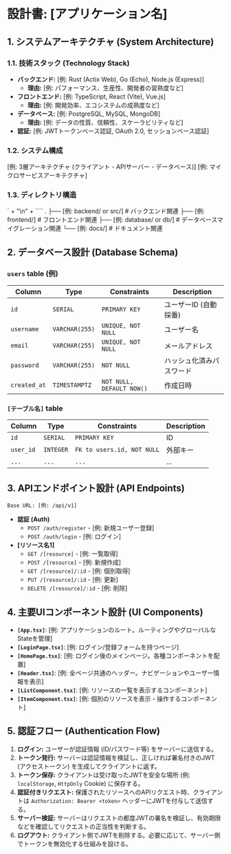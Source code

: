 # 設計書: [アプリケーション名]

<!--
このドキュメントは、`requirements.md` に基づき、アプリケーションの技術的な設計を定義します。
[ ] 内のプレースホルダーを具体的な内容に置き換え、各項目を記述してください。
-->

## 1. システムアーキテクチャ (System Architecture)

### 1.1. 技術スタック (Technology Stack)
<!-- 要件に基づき、各レイヤーで使用する技術とその選定理由を記述します。 -->
*   **バックエンド:** [例: Rust (Actix Web), Go (Echo), Node.js (Express)]
    *   **理由:** [例: パフォーマンス、生産性、開発者の習熟度など]
*   **フロントエンド:** [例: TypeScript, React (Vite), Vue.js]
    *   **理由:** [例: 開発効率、エコシステムの成熟度など]
*   **データベース:** [例: PostgreSQL, MySQL, MongoDB]
    *   **理由:** [例: データの性質、信頼性、スケーラビリティなど]
*   **認証:** [例: JWTトークンベース認証, OAuth 2.0, セッションベース認証]

### 1.2. システム構成
<!-- システム全体の高レベルな構成図やアーキテクチャパターンを記述します。 -->
[例: 3層アーキテクチャ (クライアント - APIサーバー - データベース)]
[例: マイクロサービスアーキテクチャ]

### 1.3. ディレクトリ構造
<!-- プロジェクトの主要なディレクトリ構成案を記述します。 -->
` + \"\n\" + ````
.
├── [例: backend/ or src/]   # バックエンド関連
├── [例: frontend/]          # フロントエンド関連
├── [例: database/ or db/]   # データベースマイグレーション関連
└── [例: docs/]              # ドキュメント関連

 ## 2. データベース設計 (Database Schema)

 <!--
 アプリケーションで必要となるテーブルのスキーマを定義します。
 以下は一般的な `users` テーブルの例です。これを参考に、必要なテーブルを追加・変更してください。
 -->

 ### `users` table (例)
| Column      | Type          | Constraints                | Description      |
|-------------|---------------|----------------------------|------------------|
| `id`        | `SERIAL`      | `PRIMARY KEY`              | ユーザーID (自動採番) |
| `username`  | `VARCHAR(255)`| `UNIQUE, NOT NULL`         | ユーザー名       |
| `email`     | `VARCHAR(255)`| `UNIQUE, NOT NULL`         | メールアドレス   |
| `password`  | `VARCHAR(255)`| `NOT NULL`                 | ハッシュ化済みパスワード |
| `created_at`| `TIMESTAMPTZ` | `NOT NULL, DEFAULT NOW()`  | 作成日時         |

### `[テーブル名]` table
| Column      | Type          | Constraints                | Description      |
|-------------|---------------|----------------------------|------------------|
| `id`        | `SERIAL`      | `PRIMARY KEY`              | ID               |
| `user_id`   | `INTEGER`     | `FK to users.id, NOT NULL` | 外部キー         |
| `...`       | `...`         | `...`                      | ...              |

 ## 3. APIエンドポイント設計 (API Endpoints)

 `Base URL: [例: /api/v1]`

 <!--
 RESTfulな設計を基本とし、リソースごとにエンドポイントをグループ化して記述します。
 -->

*   **認証 (Auth)**
    *   `POST /auth/register` - [例: 新規ユーザー登録]
    *   `POST /auth/login` - [例: ログイン]
*   **[リソース名1]**
    *   `GET /[resource]` - [例: 一覧取得]
    *   `POST /[resource]` - [例: 新規作成]
    *   `GET /[resource]/:id` - [例: 個別取得]
    *   `PUT /[resource]/:id` - [例: 更新]
    *   `DELETE /[resource]/:id` - [例: 削除]

## 4. 主要UIコンポーネント設計 (UI Components)

<!--
画面を構成する主要なコンポーネントを洗い出し、それぞれの責務を簡潔に記述します。
これにより、フロントエンド開発の見通しが良くなります。
-->
*   **`[App.tsx]`**: [例: アプリケーションのルート。ルーティングやグローバルなStateを管理]
*   **`[LoginPage.tsx]`**: [例: ログイン/登録フォームを持つページ]
*   **`[HomePage.tsx]`**: [例: ログイン後のメインページ。各種コンポーネントを配置]
*   **`[Header.tsx]`**: [例: 全ページ共通のヘッダー。ナビゲーションやユーザー情報を表示]
*   **`[ListComponent.tsx]`**: [例: リソースの一覧を表示するコンポーネント]
*   **`[ItemComponent.tsx]`**: [例: 個別のリソースを表示・操作するコンポーネント]

## 5. 認証フロー (Authentication Flow)

<!--
採用する認証方式の具体的なフローを記述します。
以下はJWTトークンベース認証の一般的なフローの例です。
-->
1.  **ログイン:** ユーザーが認証情報 (ID/パスワード等) をサーバーに送信する。
2.  **トークン発行:** サーバーは認証情報を検証し、正しければ署名付きのJWT (アクセストークン) を生成してクライアントに返す。
3.  **トークン保存:** クライアントは受け取ったJWTを安全な場所 (例: `localStorage`, `HttpOnly` Cookie) に保存する。
4.  **認証付きリクエスト:** 保護されたリソースへのAPIリクエスト時、クライアントは `Authorization: Bearer <token>` ヘッダーにJWTを付与して送信する。
5.  **サーバー検証:** サーバーはリクエストの都度JWTの署名を検証し、有効期限などを確認してリクエストの正当性を判断する。
6.  **ログアウト:** クライアント側でJWTを削除する。必要に応じて、サーバー側でトークンを無効化する仕組みを設ける。
